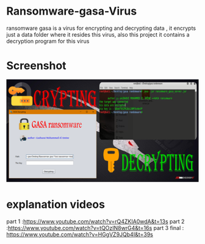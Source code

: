 # Ransomware-gasa-Virus
ransomware gasa is a virus for encrypting and decrypting data ,
it encrypts just a data folder where it resides this virus,
also this project it contains a decryption program for this virus
# Screenshot 

![](screenshot.png)

# explanation videos
part 1 :https://www.youtube.com/watch?v=rQ4ZKIA0wdA&t=13s
part 2 :https://www.youtube.com/watch?v=tQOzIN8wrG4&t=16s
part 3 final : https://www.youtube.com/watch?v=HGgVZ9JQb4I&t=39s
